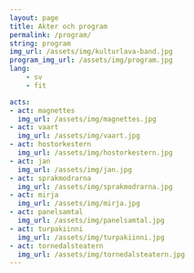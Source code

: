 ```yaml
---
layout: page
title: Akter och program
permalink: /program/
string: program
img_url: /assets/img/kulturlava-band.jpg
program_img_url: /assets/img/program.jpg
lang:
    - sv
    - fit

acts:
- act: magnettes
  img_url: /assets/img/magnettes.jpg
- act: vaart
  img_url: /assets/img/vaart.jpg
- act: hostorkestern
  img_url: /assets/img/hostorkestern.jpg
- act: jan
  img_url: /assets/img/jan.jpg
- act: sprakmodrarna
  img_url: /assets/img/sprakmodrarna.jpg
- act: mirja
  img_url: /assets/img/mirja.jpg
- act: panelsamtal
  img_url: /assets/img/panelsamtal.jpg
- act: turpakiinni
  img_url: /assets/img/turpakiinni.jpg
- act: tornedalsteatern
  img_url: /assets/img/tornedalsteatern.jpg
---
```




